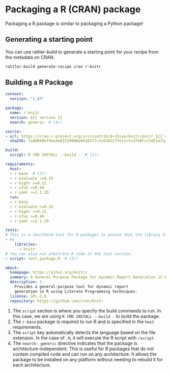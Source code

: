 # Packaging a R (CRAN) package

Packaging a R package is similar to packaging a Python package!

## Generating a starting point

You can use rattler-build to generate a starting point for your recipe from the metadata on CRAN.

```bash
rattler-build generate-recipe cran r-knitr
```

## Building a R Package

```yaml title="recipe.yaml"
context:
  version: "1.47"

package:
  name: r-knitr
  version: ${{ version }}
  noarch: generic  # (4)!

source:
- url: https://cran.r-project.org/src/contrib/Archive/knitr/knitr_${{ version }}.tar.gz
  sha256: fadd849bf94a4e02520088a6626577c3c636227fe11c5cd7e8fcc5d51a7aa6cf

build:
  script: R CMD INSTALL --build .  # (1)!

requirements:
  host:
  - r-base  # (2)!
  - r-evaluate >=0.15
  - r-highr >=0.11
  - r-xfun >=0.44
  - r-yaml >=2.1.19
  run:
  - r-base
  - r-evaluate >=0.15
  - r-highr >=0.11
  - r-xfun >=0.44
  - r-yaml >=2.1.19

tests:
# This is a shorthand test for R packages to ensure that the library loads correctly.
- r:
    libraries:
      - knitr
# You can also run arbitrary R code in the test section.
- script: test_package.R  # (3)!

about:
  homepage: https://yihui.org/knitr/
  summary: A General-Purpose Package for Dynamic Report Generation in R
  description: |-
    Provides a general-purpose tool for dynamic report
    generation in R using Literate Programming techniques.
  license: GPL-2.0
  repository: https://github.com/cran/knitr
```

1. The `script` section is where you specify the build commands to run. In this case, we are using `R CMD INSTALL --build .` to build the package.
2. The `r-base` package is required to run R and is specified in the `host` requirements.
3. The `script` key automatically detects the language based on the file extension. In the case of `.R`, it will execute the R script with `rscript`.
4. The `noarch: generic` directive indicates that the package is architecture-independent. This is useful for R packages that do not contain compiled code and can run on any architecture. It allows the package to be installed on any platform without needing to rebuild it for each architecture.
